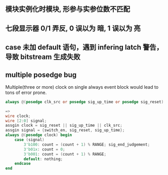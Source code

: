 ## 模块实例化时模块, 形参与实参位数不匹配

## 七段显示器 0/1 弄反, 0 误以为 暗, 1 误以为 亮

## case 未加 default 语句，遇到 infering latch 警告，导致 bitstream 生成失败

## multiple posedge bug

Multiple(three or more) clock on single always event block would lead to tons of error prone.

```verilog
always @(posedge clk_src or posedge sig_up_time or posedge sig_reset)

=>
wire clock;
wire [2:0] signal;
assgin clock = sig_reset || sig_up_time || clk_src;
assgin signal = {switch_en, sig_reset, sig_up_time};
always @(posedge clock) begin
    case (signal)
        3'b100: count = (count + 1) % RANGE; sig_end_judgement;
        3'b01x: count = 0;
        3'b001: count = (count + 1) % RANGE;
        default: nothing;
    endcase
end
```
